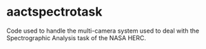 # aactspectrotask
Code used to handle the multi-camera system used to deal with the Spectrographic Analysis task of the NASA HERC.
